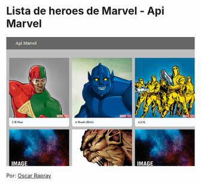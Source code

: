 # Lista de heroes de Marvel - Api Marvel

![Api Marvel](https://github.com/oscarrapray/marvel-typescript/blob/master/src/img/marvel-app.jpg)

Por: [Oscar Rapray](https://github.com/oscarrapray)

